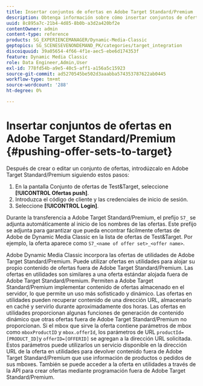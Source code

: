```yaml
---
title: Insertar conjuntos de ofertas en Adobe Target Standard/Premium
description: Obtenga información sobre cómo insertar conjuntos de ofertas en Adobe Target Standard/Premium desde Adobe Dynamic Media Classic.
uuid: 8c895a7c-21b4-4d85-8b0b-a3d2a420bf2e
contentOwner: admin
content-type: reference
products: SG_EXPERIENCEMANAGER/Dynamic-Media-Classic
geptopics: SG_SCENESEVENONDEMAND_PK/categories/target_integration
discoiquuid: 39a05654-4f66-4f1e-aec5-ebe6d174353f
feature: Dynamic Media Classic
role: Data Engineer,Admin,User
exl-id: 778fd54b-a9e5-40c5-aff1-a156a5c15923
source-git-commit: ad5270545be502d3aaabba574353787622ab0445
workflow-type: tm+mt
source-wordcount: '288'
ht-degree: 0%

---
```


# Insertar conjuntos de ofertas en Adobe Target Standard/Premium {#pushing-offer-sets-to-target}

Después de crear o editar un conjunto de ofertas, introdúzcalo en Adobe Target Standard/Premium siguiendo estos pasos:

1. En la pantalla Conjunto de ofertas de Test&amp;Target, seleccione **[!UICONTROL Ofertas push]**.
1. Introduzca el código de cliente y las credenciales de inicio de sesión.
1. Seleccione **[!UICONTROL Login]**.

Durante la transferencia a Adobe Target Standard/Premium, el prefijo `S7_` se adjunta automáticamente al inicio de los nombres de las ofertas. Este prefijo se adjunta para garantizar que pueda encontrar fácilmente ofertas de Adobe de Dynamic Media Classic en la lista de ofertas de Test&amp;Target. Por ejemplo, la oferta aparece como `S7_<name of offer set>_<offer name>`.

Adobe Dynamic Media Classic incorpora las ofertas de utilidades de Adobe Target Standard/Premium. Puede utilizar ofertas en utilidades para alojar su propio contenido de ofertas fuera de Adobe Target Standard/Premium. Las ofertas en utilidades son similares a una oferta estándar alojada fuera de Adobe Target Standard/Premium. Permiten a Adobe Target Standard/Premium implementar contenido de ofertas almacenado en el servidor, lo que permite un uso más sofisticado y dinámico. Las ofertas en utilidades pueden recuperar contenido de una dirección URL, almacenarlo en caché y servirlo durante aproximadamente dos horas. Las ofertas en utilidades proporcionan algunas funciones de generación de contenido dinámico que otras ofertas fuera de Adobe Target Standard/Premium no proporcionan. Si el mbox que sirve la oferta contiene parámetros de mbox como `mboxProductID` y `mbox.offerId`, los parámetros de URL `productId=[PRODUCT_ID]`y `offerID=[OFFERID]` se agregan a la dirección URL solicitada. Estos parámetros puede utilizarlos un servicio disponible en la dirección URL de la oferta en utilidades para devolver contenido fuera de Adobe Target Standard/Premium que use información de productos o pedidos de sus mboxes. También se puede acceder a la oferta en utilidades a través de la API para crear ofertas mediante programación fuera de Adobe Target Standard/Premium.
